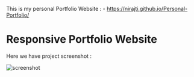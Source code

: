 This is my personal Portfolio Website : - https://nirajti.github.io/Personal-Portfolio/

# Responsive Portfolio Website


Here we have project screenshot :

![screenshot](screenshot.png)



